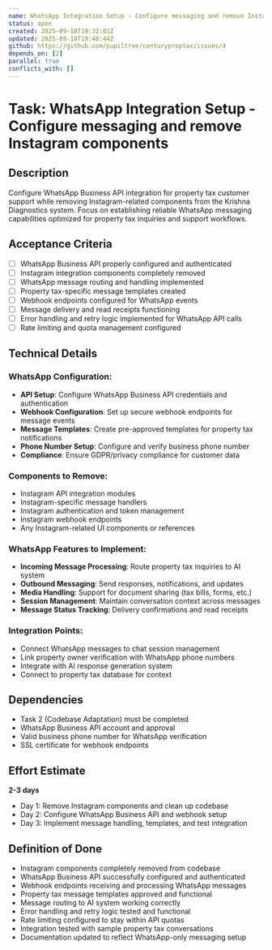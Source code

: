 ```yaml
---
name: WhatsApp Integration Setup - Configure messaging and remove Instagram components
status: open
created: 2025-09-18T19:32:01Z
updated: 2025-09-18T19:48:44Z
github: https://github.com/pupiltree/centuryproptax/issues/4
depends_on: [2]
parallel: true
conflicts_with: []
---
```


# Task: WhatsApp Integration Setup - Configure messaging and remove Instagram components

## Description

Configure WhatsApp Business API integration for property tax customer support while removing Instagram-related components from the Krishna Diagnostics system. Focus on establishing reliable WhatsApp messaging capabilities optimized for property tax inquiries and support workflows.

## Acceptance Criteria

- [ ] WhatsApp Business API properly configured and authenticated
- [ ] Instagram integration components completely removed
- [ ] WhatsApp message routing and handling implemented
- [ ] Property tax-specific message templates created
- [ ] Webhook endpoints configured for WhatsApp events
- [ ] Message delivery and read receipts functioning
- [ ] Error handling and retry logic implemented for WhatsApp API calls
- [ ] Rate limiting and quota management configured

## Technical Details

### WhatsApp Configuration:
- **API Setup**: Configure WhatsApp Business API credentials and authentication
- **Webhook Configuration**: Set up secure webhook endpoints for message events
- **Message Templates**: Create pre-approved templates for property tax notifications
- **Phone Number Setup**: Configure and verify business phone number
- **Compliance**: Ensure GDPR/privacy compliance for customer data

### Components to Remove:
- Instagram API integration modules
- Instagram-specific message handlers
- Instagram authentication and token management
- Instagram webhook endpoints
- Any Instagram-related UI components or references

### WhatsApp Features to Implement:
- **Incoming Message Processing**: Route property tax inquiries to AI system
- **Outbound Messaging**: Send responses, notifications, and updates
- **Media Handling**: Support for document sharing (tax bills, forms, etc.)
- **Session Management**: Maintain conversation context across messages
- **Message Status Tracking**: Delivery confirmations and read receipts

### Integration Points:
- Connect WhatsApp messages to chat session management
- Link property owner verification with WhatsApp phone numbers
- Integrate with AI response generation system
- Connect to property tax database for context

## Dependencies

- Task 2 (Codebase Adaptation) must be completed
- WhatsApp Business API account and approval
- Valid business phone number for WhatsApp verification
- SSL certificate for webhook endpoints

## Effort Estimate

**2-3 days**

- Day 1: Remove Instagram components and clean up codebase
- Day 2: Configure WhatsApp Business API and webhook setup
- Day 3: Implement message handling, templates, and test integration

## Definition of Done

- Instagram components completely removed from codebase
- WhatsApp Business API successfully configured and authenticated
- Webhook endpoints receiving and processing WhatsApp messages
- Property tax message templates approved and functional
- Message routing to AI system working correctly
- Error handling and retry logic tested and functional
- Rate limiting configured to stay within API quotas
- Integration tested with sample property tax conversations
- Documentation updated to reflect WhatsApp-only messaging setup
